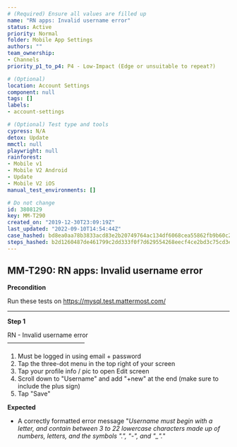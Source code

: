 ```yaml
---
# (Required) Ensure all values are filled up
name: "RN apps: Invalid username error"
status: Active
priority: Normal
folder: Mobile App Settings
authors: ""
team_ownership: 
- Channels
priority_p1_to_p4: P4 - Low-Impact (Edge or unsuitable to repeat?)

# (Optional)
location: Account Settings
component: null
tags: []
labels: 
- account-settings

# (Optional) Test type and tools
cypress: N/A
detox: Update
mmctl: null
playwright: null
rainforest: 
- Mobile v1
- Mobile V2 Android
- Update
- Mobile V2 iOS
manual_test_environments: []

# Do not change
id: 3808129
key: MM-T290
created_on: "2019-12-30T23:09:19Z"
last_updated: "2022-09-10T14:54:44Z"
case_hashed: bd8ea0aa78b3833acd83e2b20749764ac134df6068cea55862fb9b60c2a8f911a6f8bf5977655e9ad60870683777f81e
steps_hashed: b2d1260487de461799c2dd333f0f7d629554268eecf4ce2bd3c75cd3ed26bcac5d04da6df910edb1cc910c4d3db01fc6
---
```


<!-- (Auto-generated) Based on frontmatter's "key" and "name" -->

## MM-T290: RN apps: Invalid username error

**Precondition**

Run these tests on <https://mysql.test.mattermost.com/>

---

**Step 1**

RN - Invalid username error\
–––––––––––––––––––––––––

1. Must be logged in using email + password
2. Tap the three-dot menu in the top right of your screen
3. Tap your profile info / pic to open Edit screen
4. Scroll down to "Username" and add "+new" at the end (make sure to include the plus sign)
5. Tap "Save"

**Expected**

- A correctly formatted error message "_Username must begin with a letter, and contain between 3 to 22 lowercase characters made up of numbers, letters, and the symbols ".", "-", and "\_"._"
